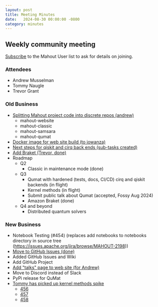 ```yaml
---
layout: post
title: Meeting Minutes
date:   2024-08-30 00:00:00 -0800
category: minutes
---
```

## Weekly community meeting
[Subscribe](mailto:user-subscribe@mahout.apache.org) to the Mahout User list to ask for details on joining.

### Attendees
* Andrew Musselman
* Tommy Naugle
* Trevor Grant

### Old Business
* [Splitting Mahout project code into discrete repos (andrew)](https://issues.apache.org/jira/projects/MAHOUT/issues/MAHOUT-2204)
    * mahout-website
    * mahout-classic
    * mahout-samsara
    * mahout-qumat
* [Docker image for web site build (to jowanza)](https://issues.apache.org/jira/projects/MAHOUT/issues/MAHOUT-2165)
* [Next steps for qiskit and cirq back ends (sub-tasks created)](https://issues.apache.org/jira/projects/MAHOUT/issues/MAHOUT-2206)
* [Add Braket (Trevor, done)](https://issues.apache.org/jira/browse/MAHOUT-2213)
* Roadmap
    * Q2
        * Classic in maintenance mode (done)
    * Q3
        * Qumat with hardened (tests, docs, CI/CD) cirq and qiskit backends (in flight)
        * Kernel methods (in flight)
        * Submit public talk about Qumat (accepted, Fossy Aug 2024)
        * Amazon Braket (done)
    * Q4 and beyond
        * Distributed quantum solvers

### New Business
* Notebook Testing (#454) (replaces add notebooks to notebooks directory in source tree (https://issues.apache.org/jira/browse/MAHOUT-2198))
* [Move to GitHub Issues (done)](https://issues.apache.org/jira/projects/MAHOUT/issues/MAHOUT-2205)
* Added GitHub Issues and Wiki
* Add GitHub Project
* [Add "talks" page to web site (for Andrew)](https://github.com/apache/mahout/issues/455)
* Move to Discord instead of Slack
* PyPi release for QuMat
* [Tommy has picked up kernel methods spike](https://issues.apache.org/jira/browse/MAHOUT-2200)
    - [456](https://github.com/apache/mahout/issues/456)
    - [457](https://github.com/apache/mahout/issues/457)
    - [458](https://github.com/apache/mahout/issues/458)
